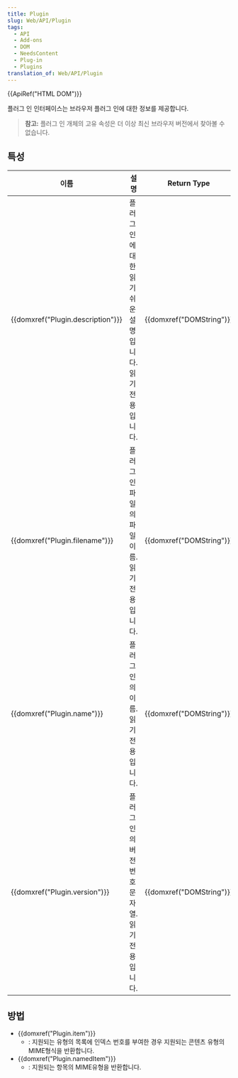 ```yaml
---
title: Plugin
slug: Web/API/Plugin
tags:
  - API
  - Add-ons
  - DOM
  - NeedsContent
  - Plug-in
  - Plugins
translation_of: Web/API/Plugin
---
```

{{ApiRef("HTML DOM")}}

플러그 인 인터페이스는 브라우저 플러그 인에 대한 정보를 제공합니다.

> **참고:** 플러그 인 개체의 고유 속성은 더 이상 최신 브라우저 버전에서 찾아볼 수 없습니다.

## 특성

| 이름                                         | 설명                                                    | Return Type                      | 유용성                           |
| -------------------------------------------- | ------------------------------------------------------- | -------------------------------- | -------------------------------- |
| {{domxref("Plugin.description")}} | 플러그 인에 대한 읽기 쉬운 설명입니다. 읽기 전용입니다. | {{domxref("DOMString")}} | DOM 0                            |
| {{domxref("Plugin.filename")}}     | 플러그 인 파일의 파일 이름. 읽기 전용입니다.            | {{domxref("DOMString")}} | DOM 0                            |
| {{domxref("Plugin.name")}}         | 플러그 인의 이름. 읽기 전용입니다.                      | {{domxref("DOMString")}} | DOM 0                            |
| {{domxref("Plugin.version")}}     | 플러그 인의 버전 번호 문자열. 읽기 전용입니다.          | {{domxref("DOMString")}} | Gecko browsers only (Firefox 4+) |

## 방법

- {{domxref("Plugin.item")}}
  - : 지원되는 유형의 목록에 인덱스 번호를 부여한 경우 지원되는 콘텐츠 유형의 MIME형식을 반환합니다.
- {{domxref("Plugin.namedItem")}}
  - : 지원되는 항목의 MIME유형을 반환합니다.
